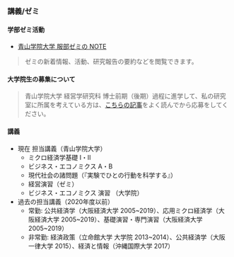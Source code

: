 ### 講義/ゼミ <i class="fas fa-seedling"></i>

#### <i class="fas fa-users"></i> 学部ゼミ活動

- [青山学院大学 服部ゼミの NOTE ](https://note.com/hattorizemi)

> ゼミの新着情報、活動、研究報告の要約などを閲覧できます。

#### <i class="fas fa-users"></i> 大学院生の募集について

> 青山学院大学 経営学研究科 博士前期（後期）過程に進学して、私の研究室に所属を考えている方は、[こちらの記事](https://httrksk.github.io/jp/post/20250128/)をよく読んでから応募をしてください。

#### <i class="fas fa-chalkboard-teacher"></i> 講義

- 現在 担当講義（青山学院大学）
  - ミクロ経済学基礎 I・II
  - ビジネス・エコノミクス A・B
  - 現代社会の諸問題（『実験でひとの行動を科学する』）
  - 経営演習（ゼミ）
  - ビジネス・エコノミクス 演習 （大学院）
- 過去の担当講義（2020年度以前）
  - 常勤: 公共経済学（大阪経済大学 2005~2019）、応用ミクロ経済学（大阪経済大学 2005~2019）、基礎演習・専門演習（大阪経済大学 2005~2019）
  - 非常勤: 経済政策（立命館大学 大学院 2013~2014）、公共経済学（大阪一律大学 2015）、経済と情報（沖縄国際大学 2017）
